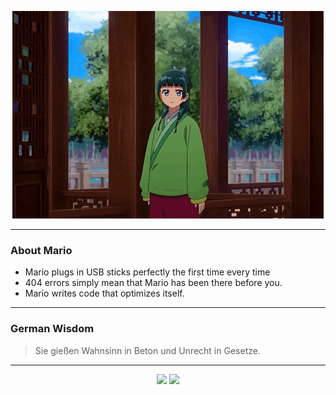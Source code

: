 <p align="center">
  <img src="assets/maomao.gif" />
</p>

---

### About Mario
- Mario plugs in USB sticks perfectly the first time every time
- 404 errors simply mean that Mario has been there before you.
- Mario writes code that optimizes itself.

---

### German Wisdom
> Sie gießen Wahnsinn in Beton und Unrecht in Gesetze.

---

<p align="center">
  <a>
    <img height="180em" src="https://github-readme-stats-eight-theta.vercel.app/api?username=Torfkopp&show_icons=true&theme=dark&include_all_commits=true&count_private=true"/>
  </a>
  <a href="https://github.com/Torfkopp?tab=repositories">
    <img height="180em" src="https://github-readme-stats-eight-theta.vercel.app/api/top-langs/?username=torfkopp&layout=compact&theme=dark&langs_count=8&hide=java"/>
  </a>
</p>
